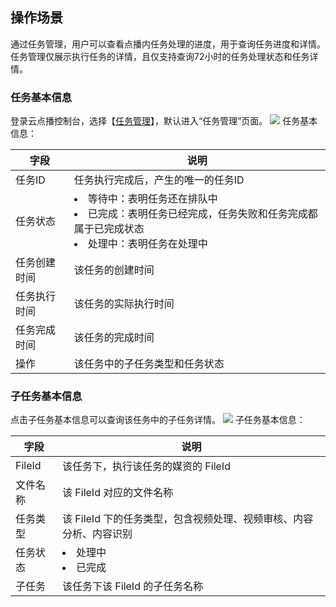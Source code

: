 ## 操作场景

通过任务管理，用户可以查看点播内任务处理的进度，用于查询任务进度和详情。任务管理仅展示执行任务的详情，且仅支持查询72小时的任务处理状态和任务详情。

### 任务基本信息

登录云点播控制台，选择【[任务管理](https://console.cloud.tencent.com/vod/task)】，默认进入“任务管理”页面。
![](https://main.qcloudimg.com/raw/a06c7866a1f5aa92a6f77cb348cc52e3.png)
任务基本信息：

| 字段         | 说明                     |
| ---------- | ---------------------- |
| 任务ID       | 任务执行完成后，产生的唯一的任务ID |
| 任务状态       |  <li>等待中：表明任务还在排队中</li><li>已完成：表明任务已经完成，任务失败和任务完成都属于已完成状态</li><li>处理中：表明任务在处理中</li>     |
| 任务创建时间     | 该任务的创建时间           |
| 任务执行时间     | 该任务的实际执行时间         |
| 任务完成时间| 该任务的完成时间           |
| 操作         | 该任务中的子任务类型和任务状态    |

### 子任务基本信息
点击子任务基本信息可以查询该任务中的子任务详情。
![](https://main.qcloudimg.com/raw/bd40adea716a51d9382b27d41659081b.png)
子任务基本信息：

| 字段      | 说明                                      |
| ------- | --------------------------------------- |
| FileId  | 该任务下，执行该任务的媒资的 FileId                |
| 文件名称    | 该 FileId 对应的文件名称                      |
| 任务类型    | 该 FileId 下的任务类型，包含视频处理、视频审核、内容分析、内容识别 |
| 任务状态    | <li>处理中</li><li>已完成</li>                                 |
| 子任务|  该任务下该 FileId 的子任务名称               |
